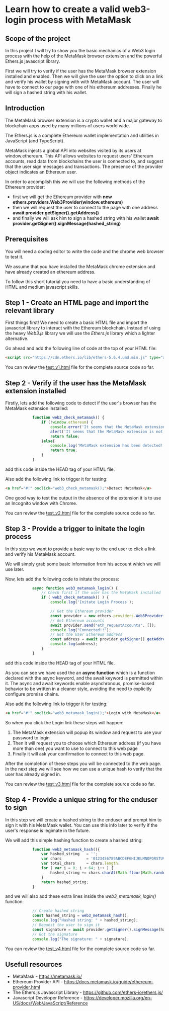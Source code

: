 # Learn how to create a valid web3-login process with MetaMask

## Scope of the project

In this project I will try to show you the basic mechanics of a Web3 login process with the help of the MetaMask browser extension and the powerful Ethers.js javascript library.

First we will try to verify if the user has the MetaMask browser extension installed and enabled. Then we will give  the user the option to click on a link and verify his wallet by signing with with MetaMask account. The user will have to connect to our page with one of his ethereum addresses. Finally he will sign a hashed string with his wallet.

## Introduction

The MetaMask browser extension is a crypto wallet and a major gateway to blockchain apps used by many millions of users world wide.

The Ethers.js is a complete Ethereum wallet implementation and utilities in JavaScript (and TypeScript).

MetaMask injects a global API into websites visited by its users at window.ethereum. This API allows websites to request users' Ethereum accounts, read data from blockchains the user is connected to, and suggest that the user sign messages and transactions. The presence of the provider object indicates an Ethereum user.

In order to accomplish this we will use the following methods of the Ethereum provider:

* first we will get the Ethereum provider with **new ethers.providers.Web3Provider(window.ethereum)**
* then we will request the user to connect to the page with one address **await provider.getSigner().getAddress()**
* and finally we will ask him to sign a hashed string with his wallet **await provider.getSigner().signMessage(hashed_string)**

## Prerequisites

You will need a coding editor to write the code and the chrome web browser to test it.

We assume that you have installed the MetaMask chrome extension and have already created an ethereum address.

To follow this short tutorial  you need to have a basic understanding of HTML and medium javascript skills.

## Step 1 - Create an HTML page and import the relevant library

First things first! We need to create a basic HTML file and import the javascript library to interact with the Ethereum blockchain. Instead of using the heavy _Web3.js_  library we will use the _Ethers.js_ library which a lighter alternative.

Go ahead and add the following line of code at the top of your HTML file:
```html
<script src="https://cdn.ethers.io/lib/ethers-5.6.4.umd.min.js" type="application/javascript"></script>

```

You can review the [test_v1.html](https://github.com/pragathoys/web3-login/blob/main/test_v1.html) file for the complete source code so far.

## Step 2 - Verify if the user has the MetaMask extension installed

Firstly, lets add the following code to detect if the user's browser has the MetaMask extension installed:

```javascript
            function web3_check_metamask() {
                if (!window.ethereum) {
                    console.error('It seems that the MetaMask extension is not detected. Please install MetaMask first.');
                    alert('It seems that the MetaMask extension is not detected. Please install MetaMask first.');
                    return false;
                }else{
                    console.log('MetaMask extension has been detected!!');
                    return true;
                }
            }   
```

add this code inside the HEAD tag of your HTML file.

Also add the following link to trigger it for testing:
```html
<a href="#!" onclick="web3_check_metamask();">Detect MetaMask</a>
```

One good way to test the output in the absence of the extension it is to use an Incognito window with Chrome.

You can review the [test_v2.html](https://github.com/pragathoys/web3-login/blob/main/test_v2.html) file for the complete source code so far.

## Step 3 - Provide a trigger to initate the login process

In this step we want to provide a basic way to the end user to click a link and verify his MetaMask account.

We will simply grab some basic information from his account which we will use later.

Now, lets add the following code to initate the process:

```javascript
            async function web3_metamask_login() {
                // Check first if the user has the MetaMask installed
                if ( web3_check_metamask() ) {
                    console.log('Initate Login Process');

                    // Get the Ethereum provider
                    const provider = new ethers.providers.Web3Provider(window.ethereum);                    
                    // Get Ethereum accounts
                    await provider.send("eth_requestAccounts", []);
                    console.log("Connected!!"); 
                    // Get the User Ethereum address
                    const address = await provider.getSigner().getAddress();
                    console.log(address);                    
                }
            }   
```

add this code inside the HEAD tag of your HTML file.

As you can see we have used the an **async function**  which is a function declared with the async keyword, and the await keyword is permitted within it. The async and await keywords enable asynchronous, promise-based behavior to be written in a cleaner style, avoiding the need to explicitly configure promise chains. 

Also add the following link to trigger it for testing:
```html
<a href="#!" onclick="web3_metamask_login();">Login with MetaMask</a>
```

So when you click the Login link these steps will happen:

1. The MetaMask extension will popup its window and request to use your password to login
2. Then it will request you to choose which Ethereum address (if you have more than one) you want to use to connect to this web page
3. Finally it will ask your confirmation to connect to this web page.

After the completion of these steps you will be connected to the web page. In the next step we will see how we can use a unique hash to verify that the user has already signed in.

You can review the [test_v3.html](https://github.com/pragathoys/web3-login/blob/main/test_v3.html) file for the complete source code so far.

## Step 4 - Provide a unique string for the enduser to sign

In this step we will create a hashed string to the enduser and prompt him to sign it with his MetaMask wallet. You can use this info later to verify if the user's response is legimate in the future.

We will add this simple hashing function to create a hashed string:

```javascript
            function web3_metamask_hash(){
                var hashed_string   = '';
                var chars           = '0123456789ABCDEFGHIJKLMNOPQRSTUVWXYZabcdefghijklmnopqrstuvwxyz';
                var total_chars     = chars.length;
                for ( var i = 0; i < 64; i++ ) {
                    hashed_string += chars.charAt(Math.floor(Math.random() * total_chars));
                }
                return hashed_string;                
            }
```

and we will also add these extra lines inside the _web3_metamask_login()_ function:

```javascript
            // Create hashed string 
            const hashed_string = web3_metamask_hash();      
            console.log("Hashed string: " + hashed_string);   
            // Request the user to sign it
            const signature = await provider.getSigner().signMessage(hashed_string);
            // Got the signature
            console.log("The signature: " + signature); 
```


You can review the [test_v4.html](https://github.com/pragathoys/web3-login/blob/main/test_v4.html) file for the complete source code so far.


## Usefull resources

* MetaMask - https://metamask.io/
* Ethereum Provider API - https://docs.metamask.io/guide/ethereum-provider.html
* The Ethers.js Javascript Library - https://github.com/ethers-io/ethers.js/
* Javascript Developer Reference - https://developer.mozilla.org/en-US/docs/Web/JavaScript/Reference